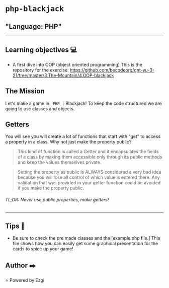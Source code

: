 
# `php-blackjack`

## "Language: PHP"

---

## Learning objectives :computer:

- A first dive into OOP (object oriented programming)
This is the repository for the exercise: https://github.com/becodeorg/gnt-yu-3-21/tree/master/3.The-Mountain/4.OOP-blackjack


## The Mission

Let's make a game in <code> PHP </code> : Blackjack! To keep the code structured we are going to use classes and objects.

## Getters

You will see you will create a lot of functions that start with "get" to access a property in a class. Why not just make the property public?

> This kind of function is called a Getter and it encapsulates the fields of a class by making them accessible only through its public methods and keep the values themselves private.

> Setting the property as public is ALWAYS considered a very bad idea because you will lose all control of which value is entered there. Any validation that was provided in your getter function could be avoided if you make the property public.

###### TL;DR: Never use public properties, make getters!

---

## Tips :wrench:

+ Be sure to check the pre made classes and the [example.php file.] This file shows how you can easily get some graphical presentation for the cards to spice up your game!

## Author :black_nib:
:star: Powered by Ezgi
